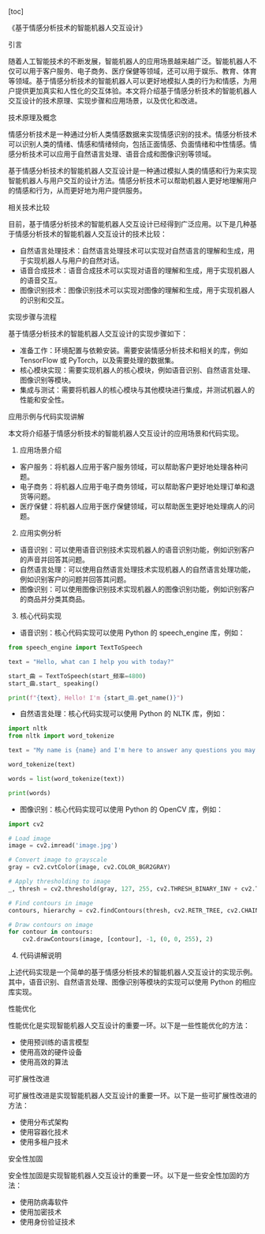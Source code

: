 
[toc]                    
                
                
《基于情感分析技术的智能机器人交互设计》

引言

随着人工智能技术的不断发展，智能机器人的应用场景越来越广泛。智能机器人不仅可以用于客户服务、电子商务、医疗保健等领域，还可以用于娱乐、教育、体育等领域。基于情感分析技术的智能机器人可以更好地模拟人类的行为和情感，为用户提供更加真实和人性化的交互体验。本文将介绍基于情感分析技术的智能机器人交互设计的技术原理、实现步骤和应用场景，以及优化和改进。

技术原理及概念

情感分析技术是一种通过分析人类情感数据来实现情感识别的技术。情感分析技术可以识别人类的情绪、情感和情绪倾向，包括正面情感、负面情绪和中性情感。情感分析技术可以应用于自然语言处理、语音合成和图像识别等领域。

基于情感分析技术的智能机器人交互设计是一种通过模拟人类的情感和行为来实现智能机器人与用户交互的设计方法。情感分析技术可以帮助机器人更好地理解用户的情感和行为，从而更好地为用户提供服务。

相关技术比较

目前，基于情感分析技术的智能机器人交互设计已经得到广泛应用。以下是几种基于情感分析技术的智能机器人交互设计的技术比较：

- 自然语言处理技术：自然语言处理技术可以实现对自然语言的理解和生成，用于实现机器人与用户的自然对话。
- 语音合成技术：语音合成技术可以实现对语音的理解和生成，用于实现机器人的语音交互。
- 图像识别技术：图像识别技术可以实现对图像的理解和生成，用于实现机器人的识别和交互。

实现步骤与流程

基于情感分析技术的智能机器人交互设计的实现步骤如下：

- 准备工作：环境配置与依赖安装。需要安装情感分析技术和相关的库，例如 TensorFlow 或 PyTorch，以及需要处理的数据集。
- 核心模块实现：需要实现机器人的核心模块，例如语音识别、自然语言处理、图像识别等模块。
- 集成与测试：需要将机器人的核心模块与其他模块进行集成，并测试机器人的性能和安全性。

应用示例与代码实现讲解

本文将介绍基于情感分析技术的智能机器人交互设计的应用场景和代码实现。

1. 应用场景介绍

- 客户服务：将机器人应用于客户服务领域，可以帮助客户更好地处理各种问题。
- 电子商务：将机器人应用于电子商务领域，可以帮助客户更好地处理订单和退货等问题。
- 医疗保健：将机器人应用于医疗保健领域，可以帮助医生更好地处理病人的问题。

2. 应用实例分析

- 语音识别：可以使用语音识别技术实现机器人的语音识别功能，例如识别客户的声音并回答其问题。
- 自然语言处理：可以使用自然语言处理技术实现机器人的自然语言处理功能，例如识别客户的问题并回答其问题。
- 图像识别：可以使用图像识别技术实现机器人的图像识别功能，例如识别客户的商品并分类其商品。

3. 核心代码实现

- 语音识别：核心代码实现可以使用 Python 的 speech\_engine 库，例如：
```python
from speech_engine import TextToSpeech

text = "Hello, what can I help you with today?"

start_曲 = TextToSpeech(start_频率=4800)
start_曲.start_ speaking()

print(f"{text}, Hello! I'm {start_曲.get_name()}")
```
- 自然语言处理：核心代码实现可以使用 Python 的 NLTK 库，例如：
```python
import nltk
from nltk import word_tokenize

text = "My name is {name} and I'm here to answer any questions you may have."

word_tokenize(text)

words = list(word_tokenize(text))

print(words)
```
- 图像识别：核心代码实现可以使用 Python 的 OpenCV 库，例如：
```python
import cv2

# Load image
image = cv2.imread('image.jpg')

# Convert image to grayscale
gray = cv2.cvtColor(image, cv2.COLOR_BGR2GRAY)

# Apply thresholding to image
_, thresh = cv2.threshold(gray, 127, 255, cv2.THRESH_BINARY_INV + cv2.THRESH_OTSU)[1]

# Find contours in image
contours, hierarchy = cv2.findContours(thresh, cv2.RETR_TREE, cv2.CHAIN_APPROX_SIMPLE)

# Draw contours on image
for contour in contours:
    cv2.drawContours(image, [contour], -1, (0, 0, 255), 2)
```

4. 代码讲解说明

上述代码实现是一个简单的基于情感分析技术的智能机器人交互设计的实现示例。其中，语音识别、自然语言处理、图像识别等模块的实现可以使用 Python 的相应库实现。

性能优化

性能优化是实现智能机器人交互设计的重要一环。以下是一些性能优化的方法：

- 使用预训练的语言模型
- 使用高效的硬件设备
- 使用高效的算法

可扩展性改进

可扩展性改进是实现智能机器人交互设计的重要一环。以下是一些可扩展性改进的方法：

- 使用分布式架构
- 使用容器化技术
- 使用多租户技术

安全性加固

安全性加固是实现智能机器人交互设计的重要一环。以下是一些安全性加固的方法：

- 使用防病毒软件
- 使用加密技术
- 使用身份验证技术

